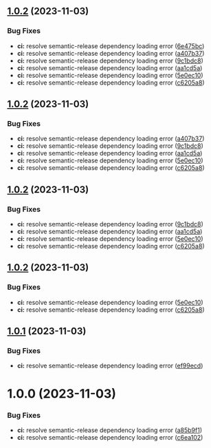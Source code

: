 ## [1.0.2](https://github.com/Veyg/Albion-WB-timer-bot/compare/v1.0.1...v1.0.2) (2023-11-03)


### Bug Fixes

* **ci:** resolve semantic-release dependency loading error ([6e475bc](https://github.com/Veyg/Albion-WB-timer-bot/commit/6e475bce520fe48dd4881deb1f48b10e7e066d2b))
* **ci:** resolve semantic-release dependency loading error ([a407b37](https://github.com/Veyg/Albion-WB-timer-bot/commit/a407b372c0d7f48ad191fbe40a54e988d2904159))
* **ci:** resolve semantic-release dependency loading error ([9c1bdc8](https://github.com/Veyg/Albion-WB-timer-bot/commit/9c1bdc84f01b7b53ba27c9a9b97be75d097bb0cf))
* **ci:** resolve semantic-release dependency loading error ([aa1cd5a](https://github.com/Veyg/Albion-WB-timer-bot/commit/aa1cd5a7875e2ed53f728a46ccab1867801a9eb9))
* **ci:** resolve semantic-release dependency loading error ([5e0ec10](https://github.com/Veyg/Albion-WB-timer-bot/commit/5e0ec100f6b427ff64bd56504afdcd68cf484970))
* **ci:** resolve semantic-release dependency loading error ([c6205a8](https://github.com/Veyg/Albion-WB-timer-bot/commit/c6205a8e86b6a1ffc0cb264ab623c6f804e07aad))

## [1.0.2](https://github.com/Veyg/Albion-WB-timer-bot/compare/v1.0.1...v1.0.2) (2023-11-03)


### Bug Fixes

* **ci:** resolve semantic-release dependency loading error ([a407b37](https://github.com/Veyg/Albion-WB-timer-bot/commit/a407b372c0d7f48ad191fbe40a54e988d2904159))
* **ci:** resolve semantic-release dependency loading error ([9c1bdc8](https://github.com/Veyg/Albion-WB-timer-bot/commit/9c1bdc84f01b7b53ba27c9a9b97be75d097bb0cf))
* **ci:** resolve semantic-release dependency loading error ([aa1cd5a](https://github.com/Veyg/Albion-WB-timer-bot/commit/aa1cd5a7875e2ed53f728a46ccab1867801a9eb9))
* **ci:** resolve semantic-release dependency loading error ([5e0ec10](https://github.com/Veyg/Albion-WB-timer-bot/commit/5e0ec100f6b427ff64bd56504afdcd68cf484970))
* **ci:** resolve semantic-release dependency loading error ([c6205a8](https://github.com/Veyg/Albion-WB-timer-bot/commit/c6205a8e86b6a1ffc0cb264ab623c6f804e07aad))

## [1.0.2](https://github.com/Veyg/Albion-WB-timer-bot/compare/v1.0.1...v1.0.2) (2023-11-03)


### Bug Fixes

* **ci:** resolve semantic-release dependency loading error ([9c1bdc8](https://github.com/Veyg/Albion-WB-timer-bot/commit/9c1bdc84f01b7b53ba27c9a9b97be75d097bb0cf))
* **ci:** resolve semantic-release dependency loading error ([aa1cd5a](https://github.com/Veyg/Albion-WB-timer-bot/commit/aa1cd5a7875e2ed53f728a46ccab1867801a9eb9))
* **ci:** resolve semantic-release dependency loading error ([5e0ec10](https://github.com/Veyg/Albion-WB-timer-bot/commit/5e0ec100f6b427ff64bd56504afdcd68cf484970))
* **ci:** resolve semantic-release dependency loading error ([c6205a8](https://github.com/Veyg/Albion-WB-timer-bot/commit/c6205a8e86b6a1ffc0cb264ab623c6f804e07aad))

## [1.0.2](https://github.com/Veyg/Albion-WB-timer-bot/compare/v1.0.1...v1.0.2) (2023-11-03)


### Bug Fixes

* **ci:** resolve semantic-release dependency loading error ([5e0ec10](https://github.com/Veyg/Albion-WB-timer-bot/commit/5e0ec100f6b427ff64bd56504afdcd68cf484970))
* **ci:** resolve semantic-release dependency loading error ([c6205a8](https://github.com/Veyg/Albion-WB-timer-bot/commit/c6205a8e86b6a1ffc0cb264ab623c6f804e07aad))

## [1.0.1](https://github.com/Veyg/Albion-WB-timer-bot/compare/v1.0.0...v1.0.1) (2023-11-03)


### Bug Fixes

* **ci:** resolve semantic-release dependency loading error ([ef99ecd](https://github.com/Veyg/Albion-WB-timer-bot/commit/ef99ecd487d3b9219480e58e0a43aa4e86bd57ac))

# 1.0.0 (2023-11-03)


### Bug Fixes

* **ci:** resolve semantic-release dependency loading error ([a85b9f1](https://github.com/Veyg/Albion-WB-timer-bot/commit/a85b9f18704fc344a54142963262f85a684e6b69))
* **ci:** resolve semantic-release dependency loading error ([c6ea102](https://github.com/Veyg/Albion-WB-timer-bot/commit/c6ea1022188a3e9dc96335dd68efc1119ed611dc))
